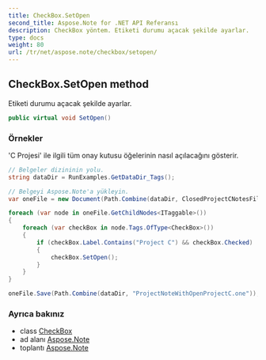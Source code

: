 ```yaml
---
title: CheckBox.SetOpen
second_title: Aspose.Note for .NET API Referansı
description: CheckBox yöntem. Etiketi durumu açacak şekilde ayarlar.
type: docs
weight: 80
url: /tr/net/aspose.note/checkbox/setopen/
---
```

## CheckBox.SetOpen method

Etiketi durumu açacak şekilde ayarlar.

```csharp
public virtual void SetOpen()
```

### Örnekler

'C Projesi' ile ilgili tüm onay kutusu öğelerinin nasıl açılacağını gösterir.

```csharp
// Belgeler dizininin yolu.
string dataDir = RunExamples.GetDataDir_Tags();

// Belgeyi Aspose.Note'a yükleyin.
var oneFile = new Document(Path.Combine(dataDir, ClosedProjectCNotesFileName));

foreach (var node in oneFile.GetChildNodes<ITaggable>())
{
    foreach (var checkBox in node.Tags.OfType<CheckBox>())
    {
        if (checkBox.Label.Contains("Project C") && checkBox.Checked)
        {
            checkBox.SetOpen();
        }
    }
}

oneFile.Save(Path.Combine(dataDir, "ProjectNoteWithOpenProjectC.one"));
```

### Ayrıca bakınız

* class [CheckBox](../)
* ad alanı [Aspose.Note](../../checkbox/)
* toplantı [Aspose.Note](../../../)


